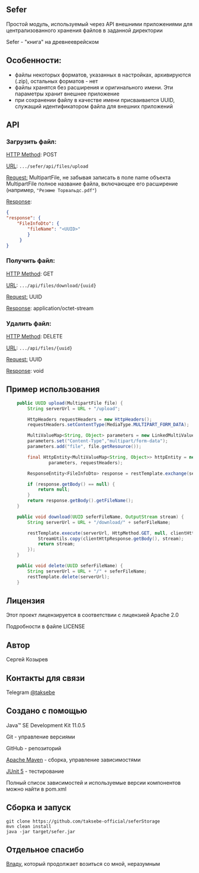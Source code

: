 ## Sefer

Простой модуль, используемый через API внешними приложениями для централизованного хранения файлов в заданной директории

Sefer - "книга" на древнееврейском

## Особенности:

-   файлы некоторых форматов, указанных в настройках, архивируются (.zip), остальных форматов - нет
-   файлы хранятся без расширения и оригинального имени. Эти параметры хранит внешнее приложение
-   при сохранении файлу в качестве имени присваивается UUID, служащий идентификатором файла для внешних приложений

## API

### Загрузить файл:

<ins>HTTP Method</ins>: POST

<ins>URL</ins>: `.../sefer/api/files/upload`

<ins>Request:</ins> MultipartFile, не забывая записать в поле name объекта MultipartFile полное название файла, включающее его расширение (например, `"Резюме Торвальдс.pdf"`)

<ins>Response</ins>:

```json
{
"response": {
    "FileInfoDto": {
        "fileName": "<UUID>"
        }
     }
}
```

### Получить файл:

<ins>HTTP Method</ins>: GET

<ins>URL</ins>: `.../api/files/download/{uuid}`

<ins>Request:</ins> UUID

<ins>Response</ins>: application/octet-stream

### Удалить файл:

<ins>HTTP Method</ins>: DELETE

<ins>URL</ins>: `.../api/files/{uuid}`

<ins>Request:</ins> UUID

<ins>Response</ins>: void

## Пример использования

```java
    public UUID upload(MultipartFile file) {
        String serverUrl = URL + "/upload";

        HttpHeaders requestHeaders = new HttpHeaders();
        requestHeaders.setContentType(MediaType.MULTIPART_FORM_DATA);

        MultiValueMap<String, Object> parameters = new LinkedMultiValueMap<String, Object>();
        parameters.set("Content-Type","multipart/form-data");
        parameters.add("file", file.getResource());

        final HttpEntity<MultiValueMap<String, Object>> httpEntity = new HttpEntity<MultiValueMap<String, Object>>(
                parameters, requestHeaders);

        ResponseEntity<FileInfoDto> response = restTemplate.exchange(serverUrl, HttpMethod.POST, httpEntity, FileInfoDto.class);

        if (response.getBody() == null) {
            return null;
        }
        return response.getBody().getFileName();
    }

    public void download(UUID seferFileName, OutputStream stream) {
        String serverUrl = URL + "/download/" + seferFileName;

        restTemplate.execute(serverUrl, HttpMethod.GET, null, clientHttpResponse -> {
            StreamUtils.copy(clientHttpResponse.getBody(), stream);
            return stream;
        });
    }

    public void delete(UUID seferFileName) {
        String serverUrl = URL + "/" + seferFileName;
        restTemplate.delete(serverUrl);
    }
```

## Лицензия

Этот проект лицензируется в соответствии с лицензией Apache 2.0

Подробности в файле LICENSE

## Автор

Сергей Козырев

## Контакты для связи

Telegram [@taksebe](https://t.me/taksebe)

## Создано с помощью

Java™ SE Development Kit 11.0.5

Git - управление версиями

GitHub - репозиторий

[Apache Maven](https://maven.apache.org/) - сборка, управление зависимостями

[JUnit 5](https://junit.org/junit5/) - тестирование

Полный список зависимостей и используемые версии компонентов можно найти в pom.xml

## Сборка и запуск

```
git clone https://github.com/taksebe-official/seferStorage
mvn clean install
java -jar target/sefer.jar
```

## Отдельное спасибо

[Владу](https://github.com/itotx), который продолжает возиться со мной, неразумным
